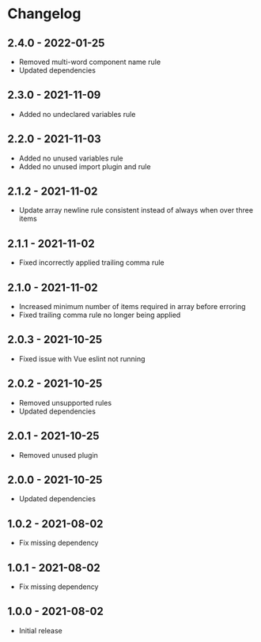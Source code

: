 # Changelog

## 2.4.0 - 2022-01-25
* Removed multi-word component name rule
* Updated dependencies

## 2.3.0 - 2021-11-09
* Added no undeclared variables rule

## 2.2.0 - 2021-11-03
* Added no unused variables rule
* Added no unused import plugin and rule

## 2.1.2 - 2021-11-02
* Update array newline rule consistent instead of always when over three items

## 2.1.1 - 2021-11-02
* Fixed incorrectly applied trailing comma rule

## 2.1.0 - 2021-11-02
* Increased minimum number of items required in array before erroring
* Fixed trailing comma rule no longer being applied

## 2.0.3 - 2021-10-25
* Fixed issue with Vue eslint not running

## 2.0.2 - 2021-10-25
* Removed unsupported rules
* Updated dependencies

## 2.0.1 - 2021-10-25
* Removed unused plugin

## 2.0.0 - 2021-10-25
* Updated dependencies

## 1.0.2 - 2021-08-02
* Fix missing dependency

## 1.0.1 - 2021-08-02
* Fix missing dependency

## 1.0.0 - 2021-08-02
* Initial release
